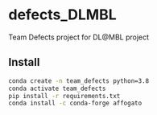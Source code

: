 # defects_DLMBL
Team Defects project for DL@MBL project


## Install
```bash
conda create -n team_defects python=3.8
conda activate team_defects
pip install -r requirements.txt
conda install -c conda-forge affogato
```